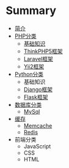 # Summary

* [简介](README.md)
* [PHP分类](phpfen-lei.md)
  * [基础知识](chapter1/ji-chu-zhi-shi.md)
  * [ThinkPHP5框架](chapter1/thinkphp5kuang-jia.md)
  * [Laravel框架](chapter1/laravelkuang-jia.md)
  * [Yii2框架](chapter1/yii2kuang-jia.md)
* [Python分类](pythonfen-lei.md)
  * 基础知识
  * [Django框架](pythonfen-lei/djangokuang-jia.md)
  * [Flask框架](pythonfen-lei/flaskkuang-jia.md)
* [数据库分类](shu-ju-ku-fen-lei.md)
  * [MySql](shu-ju-ku-fen-lei/mysql.md)
* [缓存](huan-cun.md)
  * [Memcache](huan-cun/memcache.md)
  * [Redis](huan-cun/redis.md)
* 前端分类
  * JavaScript
  * CSS
  * HTML


